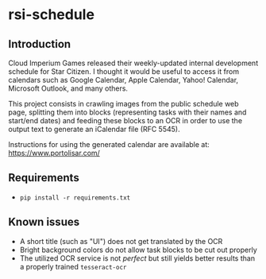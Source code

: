 rsi-schedule
============

Introduction
------------

Cloud Imperium Games released their weekly-updated internal development schedule for Star Citizen. I thought it would be useful to access it from calendars such as Google Calendar, Apple Calendar, Yahoo! Calendar, Microsoft Outlook, and many others.

This project consists in crawling images from the public schedule web page, splitting them into blocks (representing tasks with their names and start/end dates) and feeding these blocks to an OCR in order to use the output text to generate an iCalendar file (RFC 5545).

Instructions for using the generated calendar are available at: https://www.portolisar.com/

Requirements
------------

* `pip install -r requirements.txt`

Known issues
------------

* A short title (such as "UI") does not get translated by the OCR
* Bright background colors do not allow task blocks to be cut out properly
* The utilized OCR service is not _perfect_ but still yields better results than a properly trained `tesseract-ocr`
